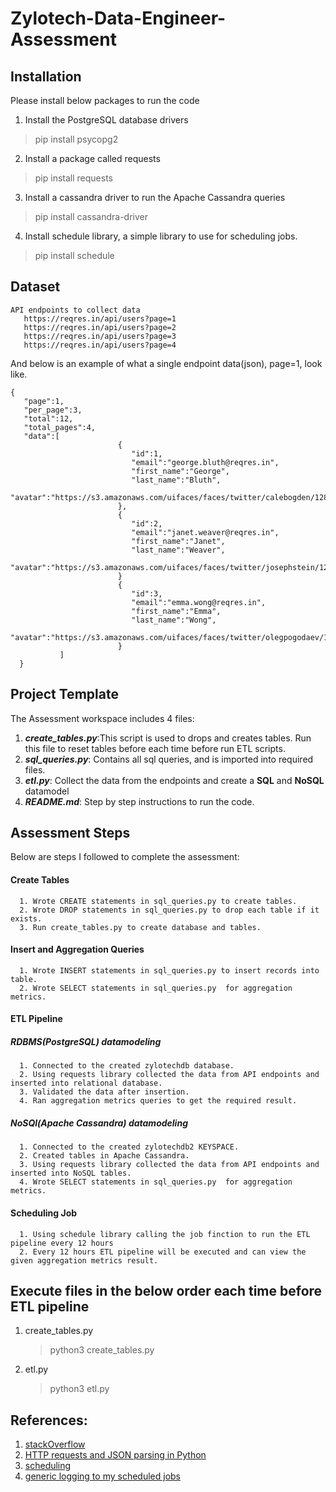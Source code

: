 # Zylotech-Data-Engineer-Assessment

## Installation
Please install below packages to run the code
1. Install the PostgreSQL database drivers
> pip install psycopg2
2. Install a package called requests
> pip install requests
3. Install a cassandra  driver to run the Apache Cassandra queries
> pip install cassandra-driver
4. Install schedule library, a simple library to use for scheduling jobs.
> pip install schedule


## Dataset
```
API endpoints to collect data
   https://reqres.in/api/users?page=1
   https://reqres.in/api/users?page=2
   https://reqres.in/api/users?page=3
   https://reqres.in/api/users?page=4
```
And below is an example of what a single endpoint data(json), page=1, look like. 
```
{
   "page":1,
   "per_page":3,
   "total":12,
   "total_pages":4,
   "data":[
                        {
                           "id":1,
                           "email":"george.bluth@reqres.in",
                           "first_name":"George",
                           "last_name":"Bluth",
                           "avatar":"https://s3.amazonaws.com/uifaces/faces/twitter/calebogden/128.jpg"
                        },
                        {
                           "id":2,
                           "email":"janet.weaver@reqres.in",
                           "first_name":"Janet",
                           "last_name":"Weaver",
                           "avatar":"https://s3.amazonaws.com/uifaces/faces/twitter/josephstein/128.jpg"
                        }
                        {
                           "id":3,
                           "email":"emma.wong@reqres.in",
                           "first_name":"Emma",
                           "last_name":"Wong",
                           "avatar":"https://s3.amazonaws.com/uifaces/faces/twitter/olegpogodaev/128.jpg"
                        }
           ]
  }
```

## Project Template
The Assessment workspace includes 4 files:
1. ***create_tables.py***:This script is used to drops and creates tables. Run this file to reset tables before each time before run ETL scripts.
2. ***sql_queries.py***: Contains all sql queries, and is imported into required files.
3. ***etl.py***: Collect the data from the endpoints and create a **SQL** and **NoSQL** datamodel
4. ***README.md***: Step by step instructions to run the code.

## Assessment Steps
Below are steps I  followed to complete the assessment:
   #### Create Tables
      1. Wrote CREATE statements in sql_queries.py to create tables.
      2. Wrote DROP statements in sql_queries.py to drop each table if it exists.
      3. Run create_tables.py to create database and tables.
   #### Insert and Aggregation Queries
      1. Wrote INSERT statements in sql_queries.py to insert records into table.
      2. Wrote SELECT statements in sql_queries.py  for aggregation metrics.
   #### ETL Pipeline
   ##### RDBMS(PostgreSQL) datamodeling
      1. Connected to the created zylotechdb database.
      2. Using requests library collected the data from API endpoints and inserted into relational database.
      3. Validated the data after insertion.
      4. Ran aggregation metrics queries to get the required result.
   ##### NoSQl(Apache Cassandra) datamodeling
      1. Connected to the created zylotechdb2 KEYSPACE.
      2. Created tables in Apache Cassandra.
      3. Using requests library collected the data from API endpoints and inserted into NoSQL tables.
      4. Wrote SELECT statements in sql_queries.py  for aggregation metrics.
   #### Scheduling Job
      1. Using schedule library calling the job finction to run the ETL pipeline every 12 hours
      2. Every 12 hours ETL pipeline will be executed and can view the given aggregation metrics result.

## Execute files in the below order each time before ETL pipeline
   1. create_tables.py
      > python3 create_tables.py
   2. etl.py
      > python3 etl.py

## References:
1. [stackOverflow](https://stackoverflow.com/questions/8856384/sql-select-first-letter-of-a-word)
2. [HTTP requests and JSON parsing in Python](https://stackoverflow.com/questions/6386308/http-requests-and-json-parsing-in-python)
3. [scheduling](https://pypi.org/project/schedule/)
4. [generic logging to my scheduled jobs](https://schedule.readthedocs.io/en/stable/faq.html#what-if-my-task-throws-an-exception)
